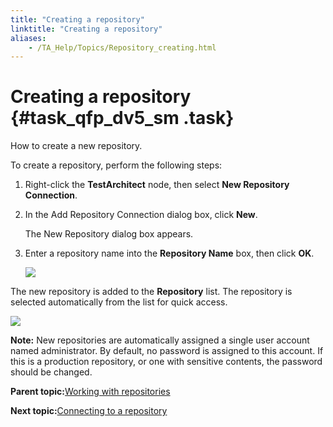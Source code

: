 ```yaml
--- 
title: "Creating a repository"
linktitle: "Creating a repository"
aliases: 
    - /TA_Help/Topics/Repository_creating.html
---
```

# Creating a repository {#task_qfp_dv5_sm .task}

How to create a new repository.

To create a repository, perform the following steps:

1.  Right-click the **TestArchitect** node, then select **New Repository Connection**.

2.  In the Add Repository Connection dialog box, click **New**.

    The New Repository dialog box appears.

3.  Enter a repository name into the **Repository Name** box, then click **OK**.

    ![](../Images/ug_newrepositoryserver2.png)


The new repository is added to the **Repository** list. The repository is selected automatically from the list for quick access.

![](../Images/ug_newaddedrepositoryserver2.png)

**Note:** New repositories are automatically assigned a single user account named administrator. By default, no password is assigned to this account. If this is a production repository, or one with sensitive contents, the password should be changed.

**Parent topic:**[Working with repositories](../../TA_Help/Topics/Getting_started_overview_working_with_repositories.html)

**Next topic:**[Connecting to a repository](../../TA_Help/Topics/Getting_started_overview_working_with_TestArchitect_client_connecting.html)

